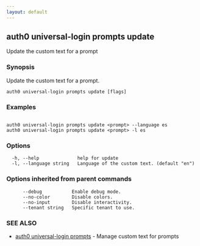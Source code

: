 ```yaml
---
layout: default
---
```

## auth0 universal-login prompts update

Update the custom text for a prompt

### Synopsis

Update the custom text for a prompt.

```
auth0 universal-login prompts update [flags]
```

### Examples

```

auth0 universal-login prompts update <prompt> --language es
auth0 universal-login prompts update <prompt> -l es
```

### Options

```
  -h, --help              help for update
  -l, --language string   Language of the custom text. (default "en")
```

### Options inherited from parent commands

```
      --debug           Enable debug mode.
      --no-color        Disable colors.
      --no-input        Disable interactivity.
      --tenant string   Specific tenant to use.
```

### SEE ALSO

* [auth0 universal-login prompts](auth0_universal-login_prompts.md)	 - Manage custom text for prompts

